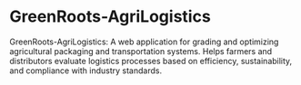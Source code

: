 # GreenRoots-AgriLogistics
GreenRoots-AgriLogistics: A web application for grading and optimizing agricultural packaging and transportation systems. Helps farmers and distributors evaluate logistics processes based on efficiency, sustainability, and compliance with industry standards.
